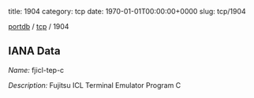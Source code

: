 title: 1904
category: tcp
date: 1970-01-01T00:00:00+0000
slug: tcp/1904

[portdb](/) / [tcp](/category/tcp.html) / 1904


## IANA Data

_Name:_ fjicl-tep-c

_Description:_ Fujitsu ICL Terminal Emulator Program C

